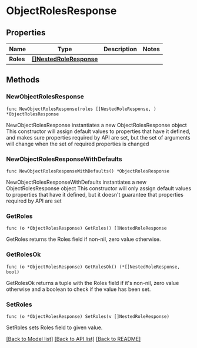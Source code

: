 # ObjectRolesResponse

## Properties

Name | Type | Description | Notes
------------ | ------------- | ------------- | -------------
**Roles** | [**[]NestedRoleResponse**](NestedRoleResponse.md) |  | 

## Methods

### NewObjectRolesResponse

`func NewObjectRolesResponse(roles []NestedRoleResponse, ) *ObjectRolesResponse`

NewObjectRolesResponse instantiates a new ObjectRolesResponse object
This constructor will assign default values to properties that have it defined,
and makes sure properties required by API are set, but the set of arguments
will change when the set of required properties is changed

### NewObjectRolesResponseWithDefaults

`func NewObjectRolesResponseWithDefaults() *ObjectRolesResponse`

NewObjectRolesResponseWithDefaults instantiates a new ObjectRolesResponse object
This constructor will only assign default values to properties that have it defined,
but it doesn't guarantee that properties required by API are set

### GetRoles

`func (o *ObjectRolesResponse) GetRoles() []NestedRoleResponse`

GetRoles returns the Roles field if non-nil, zero value otherwise.

### GetRolesOk

`func (o *ObjectRolesResponse) GetRolesOk() (*[]NestedRoleResponse, bool)`

GetRolesOk returns a tuple with the Roles field if it's non-nil, zero value otherwise
and a boolean to check if the value has been set.

### SetRoles

`func (o *ObjectRolesResponse) SetRoles(v []NestedRoleResponse)`

SetRoles sets Roles field to given value.



[[Back to Model list]](../README.md#documentation-for-models) [[Back to API list]](../README.md#documentation-for-api-endpoints) [[Back to README]](../README.md)


